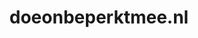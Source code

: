 ---
layout: post
title:  "doeonbeperktmee.nl"
internal_url:  "/data/doeonbeperktmee.nl.html"
categories: dutchgov
---
